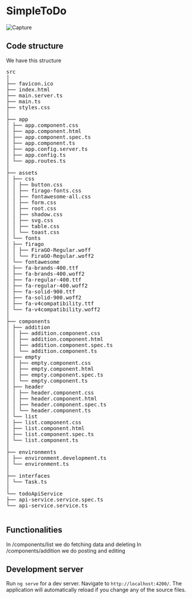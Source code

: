 # SimpleToDo
![Capture](https://github.com/spinxi/SimpleToDo/assets/50767516/8aea3b85-5be5-4b2e-aa04-5c0ee69f2c61)

## Code structure

We have this structure
<pre>
src
│
├── favicon.ico
├── index.html
├── main.server.ts
├── main.ts
├── styles.css
│
├── app
│ ├── app.component.css
│ ├── app.component.html
│ ├── app.component.spec.ts
│ ├── app.component.ts
│ ├── app.config.server.ts
│ ├── app.config.ts
│ └── app.routes.ts
│
├── assets
│ ├── css
│ │ ├── button.css
│ │ ├── firago-fonts.css
│ │ ├── fontawesome-all.css
│ │ ├── form.css
│ │ ├── root.css
│ │ ├── shadow.css
│ │ ├── svg.css
│ │ ├── table.css
│ │ └── toast.css
│ └── fonts
│ ├── firago
│ │ ├── FiraGO-Regular.woff
│ │ └── FiraGO-Regular.woff2
│ └── fontawesome
│ ├── fa-brands-400.ttf
│ ├── fa-brands-400.woff2
│ ├── fa-regular-400.ttf
│ ├── fa-regular-400.woff2
│ ├── fa-solid-900.ttf
│ ├── fa-solid-900.woff2
│ ├── fa-v4compatibility.ttf
│ └── fa-v4compatibility.woff2
│
├── components
│ ├── addition
│ │ ├── addition.component.css
│ │ ├── addition.component.html
│ │ ├── addition.component.spec.ts
│ │ └── addition.component.ts
│ ├── empty
│ │ ├── empty.component.css
│ │ ├── empty.component.html
│ │ ├── empty.component.spec.ts
│ │ └── empty.component.ts
│ ├── header
│ │ ├── header.component.css
│ │ ├── header.component.html
│ │ ├── header.component.spec.ts
│ │ └── header.component.ts
│ └── list
│ ├── list.component.css
│ ├── list.component.html
│ ├── list.component.spec.ts
│ └── list.component.ts
│
├── environments
│ ├── environment.development.ts
│ └── environment.ts
│
├── interfaces
│ └── Task.ts
│
└── todoApiService
├── api-service.service.spec.ts
└── api-service.service.ts

</pre>
## Functionalities
In /components/list we do fetching data and deleting
In /components/addition we do posting and editing

## Development server

Run `ng serve` for a dev server. Navigate to `http://localhost:4200/`. The application will automatically reload if you change any of the source files.

